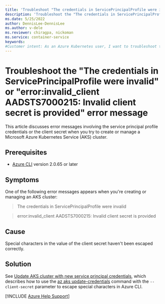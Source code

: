 ```yaml
---
title: 'Troubleshoot "The credentials in ServicePrincipalProfile were invalid" or "error:invalid_client AADSTS7000215: Invalid client secret is provided"'
description: 'Troubleshoot the "The credentials in ServicePrincipalProfile were invalid" or "error:invalid_client AADSTS7000215: Invalid client secret is provided" message'
ms.date: 5/25/2022
author: DennisLee-DennisLee
ms.author: v-dele
ms.reviewer: chiragpa, nickoman
ms.service: container-service
keywords:
#Customer intent: As an Azure Kubernetes user, I want to troubleshoot the "The credentials in ServicePrincipalProfile were invalid" or "error:invalid_client AADSTS7000215: Invalid client secret is provided" error message so that I can work with my Azure Kubernetes Service (AKS) cluster successfully.
---
```

# Troubleshoot the "The credentials in ServicePrincipalProfile were invalid" or "error:invalid_client AADSTS7000215: Invalid client secret is provided" error message

This article discusses error messages involving the service principal profile credentials or the client secret when you try to create or manage a Microsoft Azure Kubernetes Service (AKS) cluster.

## Prerequisites

- [Azure CLI](/cli/azure/install-azure-cli) version 2.0.65 or later

## Symptoms

One of the following error messages appears when you're creating or managing an AKS cluster:

> The credentials in ServicePrincipalProfile were invalid

> error:invalid_client AADSTS7000215: Invalid client secret is provided

## Cause

Special characters in the value of the client secret haven't been escaped correctly.

## Solution

See [Update AKS cluster with new service principal credentials](/azure/aks/update-credentials#update-aks-cluster-with-new-service-principal-credentials), which describes how to use the [az aks update-credentials](/cli/azure/aks#az-aks-update-credentials) command with the `--client-secret` parameter to escape special characters in Azure CLI.

[!INCLUDE [Azure Help Support](../../includes/azure-help-support.md)]
